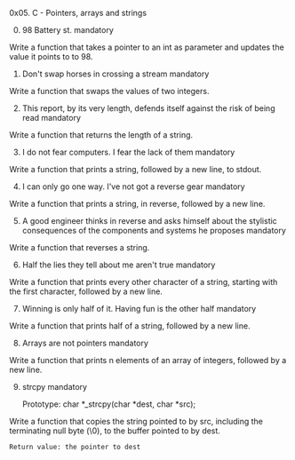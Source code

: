 0x05. C - Pointers, arrays and strings

0. 98 Battery st.
mandatory

Write a function that takes a pointer to an int as parameter and updates the value it points to to 98.

1. Don't swap horses in crossing a stream
mandatory

Write a function that swaps the values of two integers.

2. This report, by its very length, defends itself against the risk of being read
mandatory

Write a function that returns the length of a string.

3. I do not fear computers. I fear the lack of them
mandatory

Write a function that prints a string, followed by a new line, to stdout.

4. I can only go one way. I've not got a reverse gear
mandatory

Write a function that prints a string, in reverse, followed by a new line.

5. A good engineer thinks in reverse and asks himself about the stylistic consequences of the components and systems he proposes
mandatory

Write a function that reverses a string. 

6. Half the lies they tell about me aren't true
mandatory

Write a function that prints every other character of a string, starting with the first character, followed by a new line.

7. Winning is only half of it. Having fun is the other half
mandatory

Write a function that prints half of a string, followed by a new line.

8. Arrays are not pointers
mandatory

Write a function that prints n elements of an array of integers, followed by a new line.

9. strcpy
mandatory

    Prototype: char *_strcpy(char *dest, char *src);

Write a function that copies the string pointed to by src, including the terminating null byte (\0), to the buffer pointed to by dest.

    Return value: the pointer to dest


